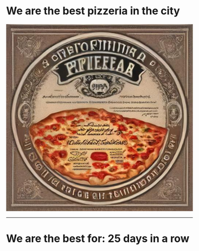 # We are the best pizzeria in the city

![Certificate of the best pizzeria](photos/certificate.jpg)

--- 

# We are the best for: 25 days in a row